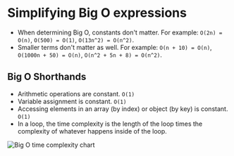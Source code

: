 # Simplifying Big O expressions

- When determining Big O, constants don't matter. For example: `O(2n) = O(n)`, `O(500) = O(1)`, `O(13n^2) = O(n^2)`.
- Smaller terms don't matter as well. For example: `O(n + 10) = O(n)`, `O(1000n + 50) = O(n)`, `O(n^2 + 5n + 8) = O(n^2)`.

## Big O Shorthands

- Arithmetic operations are constant. `O(1)`
- Variable assignment is constant. `O(1)`
- Accessing elements in an array (by index) or object (by key) is constant. `O(1)`
- In a loop, the time complexity is the length of the loop times the complexity of whatever happens inside of the loop.

![Big O time complexity chart](https://paper-attachments.dropbox.com/s_2D428973624E7FC84C7D69D11421DE762BEA6B6F3361231FCDCAE0425D14526F_1664885448372_Untitled.drawio+17.png)

